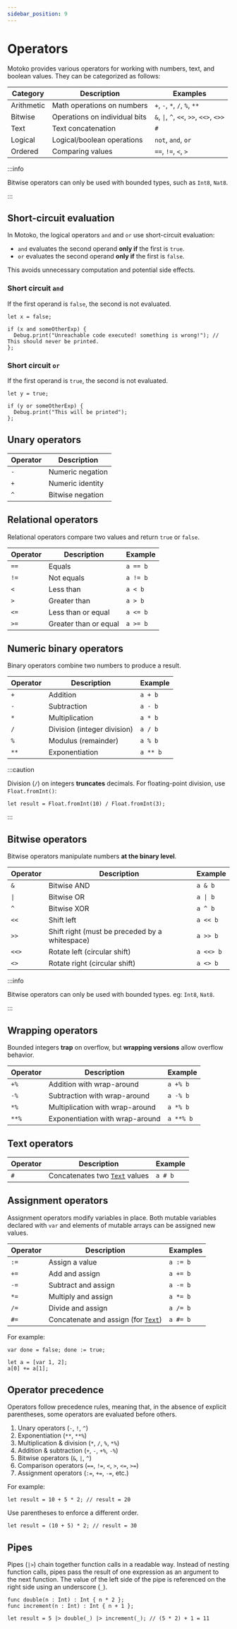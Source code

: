 ```yaml
---
sidebar_position: 9
---
```


# Operators

Motoko provides various operators for working with numbers, text, and boolean values. They can be categorized as follows:

| **Category**   | **Description**                          | **Examples**  |
|---------------|----------------------------------|----------------------|
| Arithmetic | Math operations on numbers      | `+`, `-`, `*`, `/`, `%`, `**` |
| Bitwise    | Operations on individual bits   | `&`, <code>&#124;</code>, `^`, `<<`, `>>`, `<<>`, `<>>` |
| Text       | Text concatenation              | `#` |
| Logical | Logical/boolean operations       | `not`, `and`, `or` |
| Ordered | Comparing values                  | `==`, `!=`, `<`, `>` |

:::info

Bitwise operators can only be used with bounded types, such as `Int8`, `Nat8`.

:::

## Short-circuit evaluation

In Motoko, the logical operators `and` and `or` use short-circuit evaluation:

* `and` evaluates the second operand **only if** the first is `true`.
* `or` evaluates the second operand **only if** the first is `false`.

This avoids unnecessary computation and potential side effects.

### Short circuit `and`

If the first operand is `false`, the second is not evaluated.

```motoko no-repl
let x = false;

if (x and someOtherExp) {
  Debug.print("Unreachable code executed! something is wrong!"); // This should never be printed.
};
```

### Short circuit `or`

If the first operand is `true`, the second is not evaluated.

```motoko no-repl
let y = true;

if (y or someOtherExp) {
  Debug.print("This will be printed");
};
```

## Unary operators

| Operator | Description |
|----------|------------|
| `-`      | Numeric negation |
| `+`      | Numeric identity |
| `^`      | Bitwise negation |

## Relational operators

Relational operators compare two values and return `true` or `false`.

| Operator | Description | Example|
|----------|------------|-----------|
| `==`     | Equals | `a == b` |
| `!=`     | Not equals | `a != b`|
| `<`      | Less than | `a < b` |
| `>`      | Greater than | `a > b` |
| `<=`     | Less than or equal | `a <= b` |
| `>=`     | Greater than or equal | `a >= b`|

## Numeric binary operators

Binary operators combine two numbers to produce a result.

| Operator | Description |  Example|
|----------|------------|------------|
| `+`      | Addition | `a + b` |
| `-`      | Subtraction | `a - b` |
| `*`      | Multiplication | `a * b` |
| `/`      | Division (integer division) | `a / b` |
| `%`      | Modulus (remainder) | `a % b` |
| `**`     | Exponentiation | `a ** b` |

:::caution

Division (`/`) on integers **truncates** decimals. For floating-point division, use `Float.fromInt()`:

```motoko no-repl
let result = Float.fromInt(10) / Float.fromInt(3);
```

:::

## Bitwise operators

Bitwise operators manipulate numbers **at the binary level**.

| Operator | Description |Example |
|----------|------------|----------|
| `&`      | Bitwise AND |`a & b` |
| <code>&#124;</code> | Bitwise OR | <code>a &#124; b</code> |
| `^`      | Bitwise XOR | `a ^ b` |
| `<<`     | Shift left | `a << b` |
| `>>`     | Shift right (must be preceded by a whitespace) |`a >> b` |
| `<<>`    | Rotate left (circular shift) | `a <<> b` |
| `<>`     | Rotate right (circular shift)| `a <> b` |

:::info

Bitwise operators can only be used with bounded types. eg: `Int8`, `Nat8`.

:::

## Wrapping operators

Bounded integers **trap** on overflow, but **wrapping versions** allow overflow behavior.

| Operator | Description | Example |
|----------|------------|------------|
| `+%`     | Addition with wrap-around | `a +% b` |
| `-%`     | Subtraction with wrap-around | `a -% b` |
| `*%`     | Multiplication with wrap-around | `a *% b` |
| `**%`    | Exponentiation with wrap-around | `a **% b` |

## Text operators

| Operator | Description | Example |
|----------|------------|------------|
| `#`      | Concatenates two [`Text`](https://internetcomputer.org/docs/motoko/base/Text) values | `a # b` |

## Assignment operators

Assignment operators modify variables in place. Both mutable variables declared with `var` and elements of mutable arrays can be assigned new values.

| Operator | Description |Examples|
|----------|------------|---------|
| `:=`     | Assign a value | `a := b` |
| `+=`     | Add and assign | `a += b` |
| `-=`     | Subtract and assign | `a -= b` |
| `*=`     | Multiply and assign | `a *= b` |
| `/=`     | Divide and assign | `a /= b` |
| `#=`     | Concatenate and assign (for [`Text`](https://internetcomputer.org/docs/motoko/base/Text)) | `a #= b` |

For example:

```motoko no-repl
var done = false; done := true;

let a = [var 1, 2];
a[0] += a[1];
```

## Operator precedence

Operators follow precedence rules, meaning that, in the absence of explicit parentheses, some operators are evaluated before others.

1. Unary operators (`-`, `!`, `^`)
2. Exponentiation (`**`, `**%`)
3. Multiplication & division (`*`, `/`, `%`, `*%`)
4. Addition & subtraction (`+`, `-`, `+%`, `-%`)
5. Bitwise operators (`&`, `|`, `^`)
6. Comparison operators (`==`, `!=`, `<`, `>`, `<=`, `>=`)
7. Assignment operators (`:=`, `+=`, `-=`, etc.)

For example:

```motoko
let result = 10 + 5 * 2; // result = 20
```

Use parentheses to enforce a different order.

```motoko
let result = (10 + 5) * 2; // result = 30
```

## Pipes

Pipes (`|>`) chain together function calls in a readable way. Instead of nesting function calls, pipes pass the result of one expression as an argument to the next function. The value of the left side of the pipe is referenced on the right side using an underscore (`_`).

```motoko
func double(n : Int) : Int { n * 2 };
func increment(n : Int) : Int { n + 1 };

let result = 5 |> double(_) |> increment(_); // (5 * 2) + 1 = 11
```

